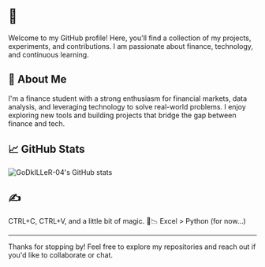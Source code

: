 # 👋 

Welcome to my GitHub profile! Here, you'll find a collection of my projects, experiments, and contributions. I am passionate about finance, technology, and continuous learning.

## 🚀 About Me

I'm a finance student with a strong enthusiasm for financial markets, data analysis, and leveraging technology to solve real-world problems. I enjoy exploring new tools and building projects that bridge the gap between finance and tech.

## 📈 GitHub Stats

![GoDkILLeR-04's GitHub stats](https://github-readme-stats.vercel.app/api?username=GoDkILLeR-04&show_icons=true&theme=dark)

## ✍️
  CTRL+C, CTRL+V, and a little bit of magic. 💫📉 Excel > Python (for now...)

---

Thanks for stopping by! Feel free to explore my repositories and reach out if you'd like to collaborate or chat.

